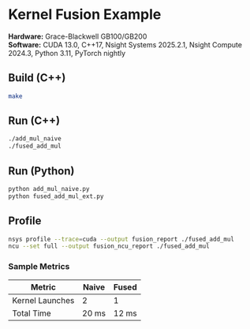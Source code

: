 # Kernel Fusion Example

**Hardware:** Grace-Blackwell GB100/GB200  
**Software:** CUDA 13.0, C++17, Nsight Systems 2025.2.1, Nsight Compute 2024.3, Python 3.11, PyTorch nightly

## Build (C++)
```bash
make
```

## Run (C++)
```bash
./add_mul_naive
./fused_add_mul
```

## Run (Python)
```bash
python add_mul_naive.py
python fused_add_mul_ext.py
```

## Profile
```bash
nsys profile --trace=cuda --output fusion_report ./fused_add_mul
ncu --set full --output fusion_ncu_report ./fused_add_mul
```

### Sample Metrics

| Metric                  | Naive | Fused  |
|-------------------------|-------|--------|
| Kernel Launches         | 2     | 1      |
| Total Time              | 20 ms | 12 ms  |
